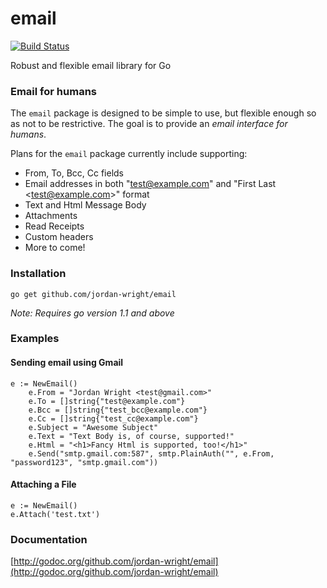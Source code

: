 email
=====

[![Build Status](https://travis-ci.org/jordan-wright/email.png?branch=master)](https://travis-ci.org/jordan-wright/email)

Robust and flexible email library for Go

### Email for humans
The ```email``` package is designed to be simple to use, but flexible enough so as not to be restrictive. The goal is to provide an *email interface for humans*.

Plans for the ```email``` package currently include supporting:
*  From, To, Bcc, Cc fields
*  Email addresses in both "test@example.com" and "First Last &lt;test@example.com&gt;" format
*  Text and Html Message Body
*  Attachments
*  Read Receipts
*  Custom headers
*  More to come!

### Installation
```go get github.com/jordan-wright/email```

*Note: Requires go version 1.1 and above*

### Examples
#### Sending email using Gmail
```
e := NewEmail()
	e.From = "Jordan Wright <test@gmail.com>"
	e.To = []string{"test@example.com"}
	e.Bcc = []string{"test_bcc@example.com"}
	e.Cc = []string{"test_cc@example.com"}
	e.Subject = "Awesome Subject"
	e.Text = "Text Body is, of course, supported!"
	e.Html = "<h1>Fancy Html is supported, too!</h1>"
	e.Send("smtp.gmail.com:587", smtp.PlainAuth("", e.From, "password123", "smtp.gmail.com"))
```

#### Attaching a File
```
e := NewEmail()
e.Attach('test.txt')
```

### Documentation
[http://godoc.org/github.com/jordan-wright/email](http://godoc.org/github.com/jordan-wright/email)
